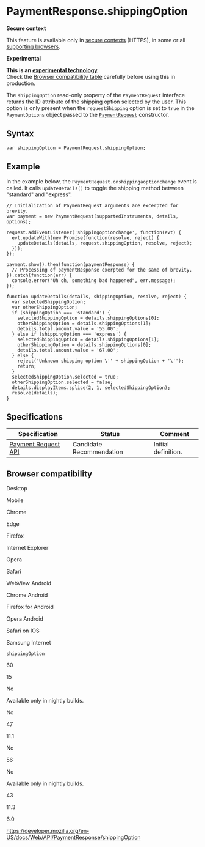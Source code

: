 PaymentResponse.shippingOption
==============================

**Secure context**

This feature is available only in [secure contexts](https://developer.mozilla.org/en-US/docs/Web/Security/Secure_Contexts) (HTTPS), in some or all [supporting browsers](#browser_compatibility).

**Experimental**

**This is an [experimental technology](https://developer.mozilla.org/en-US/docs/MDN/Guidelines/Conventions_definitions#experimental)**  
Check the [Browser compatibility table](#browser_compatibility) carefully before using this in production.

The `shippingOption` read-only property of the `PaymentRequest` interface returns the ID attribute of the shipping option selected by the user. This option is only present when the `requestShipping` option is set to `true` in the <span class="page-not-created">`PaymentOptions`</span> object passed to the [`PaymentRequest`](../paymentrequest/paymentrequest) constructor.

Syntax
------

    var shippingOption = PaymentRequest.shippingOption;

Example
-------

In the example below, the <span class="page-not-created">`PaymentRequest.onshippingaoptionchange`</span> event is called. It calls `updateDetails()` to toggle the shipping method between "standard" and "express".

    // Initialization of PaymentRequest arguments are excerpted for brevity.
    var payment = new PaymentRequest(supportedInstruments, details, options);

    request.addEventListener('shippingoptionchange', function(evt) {
      evt.updateWith(new Promise(function(resolve, reject) {
        updateDetails(details, request.shippingOption, resolve, reject);
      }));
    });

    payment.show().then(function(paymentResponse) {
      // Processing of paymentResponse exerpted for the same of brevity.
    }).catch(function(err) {
      console.error("Uh oh, something bad happened", err.message);
    });

    function updateDetails(details, shippingOption, resolve, reject) {
      var selectedShippingOption;
      var otherShippingOption;
      if (shippingOption === 'standard') {
        selectedShippingOption = details.shippingOptions[0];
        otherShippingOption = details.shippingOptions[1];
        details.total.amount.value = '55.00';
      } else if (shippingOption === 'express') {
        selectedShippingOption = details.shippingOptions[1];
        otherShippingOption = details.shippingOptions[0];
        details.total.amount.value = '67.00';
      } else {
        reject('Unknown shipping option \'' + shippingOption + '\'');
        return;
      }
      selectedShippingOption.selected = true;
      otherShippingOption.selected = false;
      details.displayItems.splice(2, 1, selectedShippingOption);
      resolve(details);
    }

Specifications
--------------

<table><thead><tr class="header"><th>Specification</th><th>Status</th><th>Comment</th></tr></thead><tbody><tr class="odd"><td><a href="https://w3c.github.io/payment-request/">Payment Request API</a></td><td><span class="spec-cr">Candidate Recommendation</span></td><td>Initial definition.</td></tr></tbody></table>

Browser compatibility
---------------------

Desktop

Mobile

Chrome

Edge

Firefox

Internet Explorer

Opera

Safari

WebView Android

Chrome Android

Firefox for Android

Opera Android

Safari on IOS

Samsung Internet

`shippingOption`

60

15

No

Available only in nightly builds.

No

47

11.1

No

56

No

Available only in nightly builds.

43

11.3

6.0

<a href="https://developer.mozilla.org/en-US/docs/Web/API/PaymentResponse/shippingOption" class="_attribution-link">https://developer.mozilla.org/en-US/docs/Web/API/PaymentResponse/shippingOption</a>
